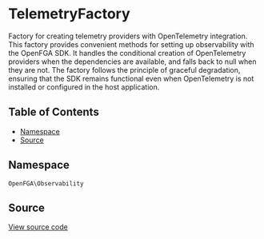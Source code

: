 # TelemetryFactory

Factory for creating telemetry providers with OpenTelemetry integration. This factory provides convenient methods for setting up observability with the OpenFGA SDK. It handles the conditional creation of OpenTelemetry providers when the dependencies are available, and falls back to null when they are not. The factory follows the principle of graceful degradation, ensuring that the SDK remains functional even when OpenTelemetry is not installed or configured in the host application.

## Table of Contents

* [Namespace](#namespace)
* [Source](#source)

## Namespace

`OpenFGA\Observability`

## Source

[View source code](https://github.com/evansims/openfga-php/blob/main/src/Observability/TelemetryFactory.php)
